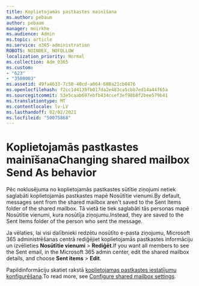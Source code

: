 ```yaml
---
title: Koplietojamās pastkastes mainīšana
ms.author: pebaum
author: pebaum
manager: mnirkhe
ms.audience: Admin
ms.topic: article
ms.service: o365-administration
ROBOTS: NOINDEX, NOFOLLOW
localization_priority: Normal
ms.collection: Adm_O365
ms.custom:
- "623"
- "3500003"
ms.assetid: 49fa4633-7c50-40cd-a064-608a21cb0476
ms.openlocfilehash: f2cc1d4139fb017da2e483ca5cbb7ed14a44f65a
ms.sourcegitcommit: 53e5caab697ebfb434ccef3ef98b8f2bee579b41
ms.translationtype: MT
ms.contentlocale: lv-LV
ms.lasthandoff: 02/02/2021
ms.locfileid: "50075868"
---
```

# <a name="changing-shared-mailbox-send-as-behavior"></a><span data-ttu-id="c292c-102">Koplietojamās pastkastes mainīšana</span><span class="sxs-lookup"><span data-stu-id="c292c-102">Changing shared mailbox Send As behavior</span></span>

<span data-ttu-id="c292c-103">Pēc noklusējuma no koplietojamās pastkastes sūtītie ziņojumi netiek saglabāti koplietojamās pastkastes mapē Nosūtītie vienumi.</span><span class="sxs-lookup"><span data-stu-id="c292c-103">By default, messages sent from the shared mailbox aren't saved to the Sent Items folder of the shared mailbox.</span></span> <span data-ttu-id="c292c-104">Tā vietā tie tiek saglabāti tās personas mapē Nosūtītie vienumi, kura nosūtīja ziņojumu.</span><span class="sxs-lookup"><span data-stu-id="c292c-104">Instead, they are saved to the Sent Items folder of the person who sent the message.</span></span>
  
<span data-ttu-id="c292c-105">Ja vēlaties, lai visi dalībnieki redzētu nosūtīto e-pasta ziņojumu, Microsoft 365 administrēšanas centrā rediģējiet koplietojamās pastkastes informāciju un izvēlieties **Nosūtītie vienumi** \> **Rediģēt**.</span><span class="sxs-lookup"><span data-stu-id="c292c-105">If you want all members to see the Sent email, in the Microsoft 365 admin center, edit the shared mailbox details, and choose **Sent items** \> **Edit**.</span></span>
  
<span data-ttu-id="c292c-106">Papildinformāciju skatiet rakstā [koplietojamas pastkastes iestatījumu konfigurēšana](https://docs.microsoft.com/microsoft-365/admin/email/configure-a-shared-mailbox#allow-everyone-to-see-the-sent-email-the-replies).</span><span class="sxs-lookup"><span data-stu-id="c292c-106">To read more, see [Configure shared mailbox settings](https://docs.microsoft.com/microsoft-365/admin/email/configure-a-shared-mailbox#allow-everyone-to-see-the-sent-email-the-replies).</span></span>
  